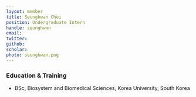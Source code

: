```yaml
---
layout: member
title: Seunghwan Choi
position: Undergraduate Intern
handle: seunghwan
email:
twitter:
github:
scholar: 
photo: seunghwan.png
---
```



### Education & Training
- BSc, Biosystem and Biomedical Sciences, Korea University, South Korea
